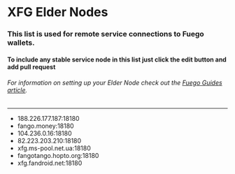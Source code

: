 # XFG Elder Nodes
### This list is used for remote service connections to Fuego wallets.
#### To include any stable service node in this list just click the edit button and add pull request
###### For information on setting up your Elder Node check out the [Fuego Guides article](https://github.com/usexfg/Guides/wiki/Run-an-Elder-Node).

--------------------------

-  188.226.177.187:18180
-  fango.money:18180
-  104.236.0.16:18180
-  82.223.203.210:18180
-  xfg.ms-pool.net.ua:18180 
-  fangotango.hopto.org:18180
-  xfg.fandroid.net:18180
